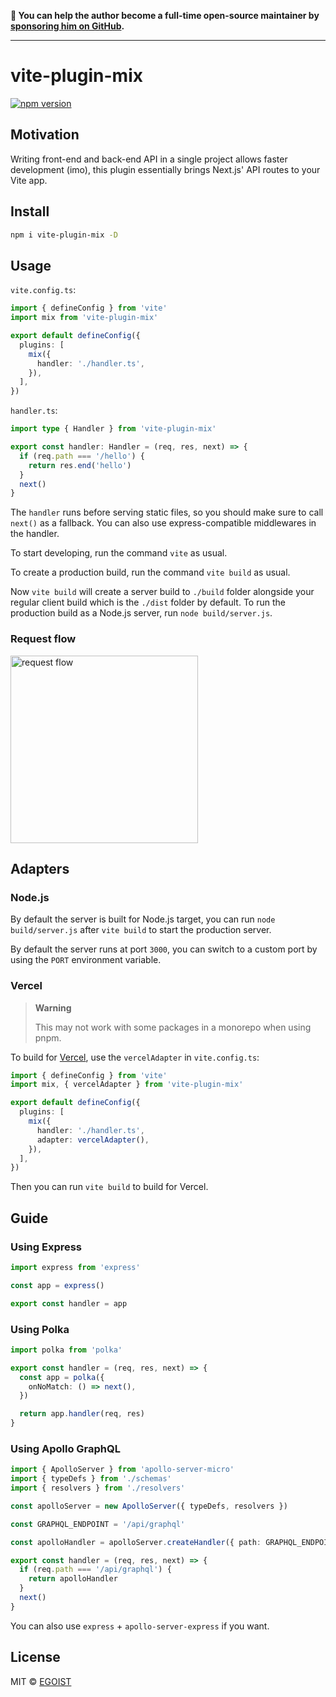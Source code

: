 **💛 You can help the author become a full-time open-source maintainer by [sponsoring him on GitHub](https://github.com/sponsors/egoist).**

---

# vite-plugin-mix

[![npm version](https://badgen.net/npm/v/vite-plugin-mix)](https://npm.im/vite-plugin-mix)

## Motivation

Writing front-end and back-end API in a single project allows faster development (imo), this plugin essentially brings Next.js' API routes to your Vite app.

## Install

```bash
npm i vite-plugin-mix -D
```

## Usage

`vite.config.ts`:

```ts
import { defineConfig } from 'vite'
import mix from 'vite-plugin-mix'

export default defineConfig({
  plugins: [
    mix({
      handler: './handler.ts',
    }),
  ],
})
```

`handler.ts`:

```ts
import type { Handler } from 'vite-plugin-mix'

export const handler: Handler = (req, res, next) => {
  if (req.path === '/hello') {
    return res.end('hello')
  }
  next()
}
```

The `handler` runs before serving static files, so you should make sure to call `next()` as a fallback. You can also use express-compatible middlewares in the handler.

To start developing, run the command `vite` as usual.

To create a production build, run the command `vite build` as usual.

Now `vite build` will create a server build to `./build` folder alongside your regular client build which is the `./dist` folder by default. To run the production build as a Node.js server, run `node build/server.js`.

### Request flow

<img src="https://user-images.githubusercontent.com/8784712/116026214-d424af80-a684-11eb-9126-b188d7976be2.png" width="300" alt="request flow">

## Adapters

### Node.js

By default the server is built for Node.js target, you can run `node build/server.js` after `vite build` to start the production server.

By default the server runs at port `3000`, you can switch to a custom port by using the `PORT` environment variable.

### Vercel

> **Warning**
>
> This may not work with some packages in a monorepo when using pnpm.

To build for [Vercel](https://vercel.com), use the `vercelAdapter` in `vite.config.ts`:

```ts
import { defineConfig } from 'vite'
import mix, { vercelAdapter } from 'vite-plugin-mix'

export default defineConfig({
  plugins: [
    mix({
      handler: './handler.ts',
      adapter: vercelAdapter(),
    }),
  ],
})
```

Then you can run `vite build` to build for Vercel.

## Guide

### Using Express

```ts
import express from 'express'

const app = express()

export const handler = app
```

### Using Polka

```ts
import polka from 'polka'

export const handler = (req, res, next) => {
  const app = polka({
    onNoMatch: () => next(),
  })

  return app.handler(req, res)
}
```

### Using Apollo GraphQL

```ts
import { ApolloServer } from 'apollo-server-micro'
import { typeDefs } from './schemas'
import { resolvers } from './resolvers'

const apolloServer = new ApolloServer({ typeDefs, resolvers })

const GRAPHQL_ENDPOINT = '/api/graphql'

const apolloHandler = apolloServer.createHandler({ path: GRAPHQL_ENDPOINT })

export const handler = (req, res, next) => {
  if (req.path === '/api/graphql') {
    return apolloHandler
  }
  next()
}
```

You can also use `express` + `apollo-server-express` if you want.

## License

MIT &copy; [EGOIST](https://github.com/sponsors/egoist)
